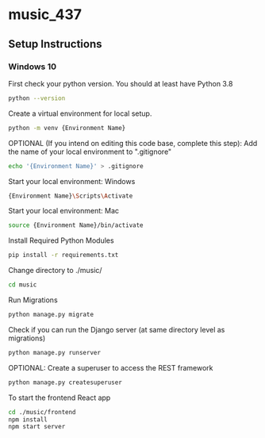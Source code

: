 # music_437

## Setup Instructions

### Windows 10
First check your python version. You should at least have Python 3.8
```bash
python --version
```
Create a virtual environment for local setup. 
```bash
python -m venv {Environment Name}
```
OPTIONAL (If you intend on editing this code base, complete this step): Add the name of your local environment to ".gitignore"
```bash
echo '{Environment Name}' > .gitignore
```
Start your local environment: Windows
```bash
{Environment Name}\Scripts\Activate
```

Start your local environment: Mac
```bash
source {Environment Name}/bin/activate
```

Install Required Python Modules
```bash
pip install -r requirements.txt
```

Change directory to ./music/
```bash
cd music
```

Run Migrations
```bash
python manage.py migrate
```

Check if you can run the Django server (at same directory level as migrations)
```bash
python manage.py runserver
```

OPTIONAL: Create a superuser to access the REST framework
```bash
python manage.py createsuperuser
```

To start the frontend React app
```bash
cd ./music/frontend
npm install
npm start server
```


